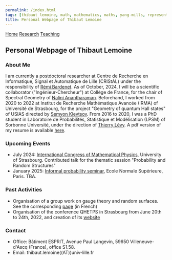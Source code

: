 ```yaml
---
permalink: /index.html
tags: [thibaut lemoine, math, mathematics, maths, yang-mills, representation theory, mathematical physics, probability]
title: Personal Webpage of Thibaut Lemoine  
---
```

<head>
  <meta name="description" content="Personal webpage of Thibaut Lemoine">
  <meta name="keywords" content="Thibaut Lemoine, math, mathematics, maths, Yang-Mills, representation theory, mathematical physics, probability">
  <meta name="author" content="Thibaut Lemoine">
  <link href="style.css" rel="stylesheet">
  <meta http-equiv='cache-control' content='no-cache'> 
  <meta http-equiv='expires' content='0'> 
  <meta http-equiv='pragma' content='no-cache'>
</head>


<div class="banner">
    <a href="/index.html">Home</a>
    <a href="/research.html">Research</a>
    <a href="/teaching.html">Teaching</a>
</div>

<body>

<div class="content">

<h2>Personal Webpage of Thibaut Lemoine</h2>

<h3>About Me</h3>

<p>
  I am currently a postdoctoral researcher at Centre de Recherche en Informatique, Signal et Automatique de Lille (CRIStAL) under the responsibility of <a href="https://rbardenet.github.io/">Rémi Bardenet</a>. As of October, 2024, I will be a scientific collaborator ("Ingénieur-Chercheur") at Collège de France, for the chair of Spectral Geometry of <a href="https://irma.math.unistra.fr/~anantharaman/">Nalini Anantharaman</a>. Beforehand, I worked from 2020 to 2022 at Institut de Recherche Mathématique Avancée (IRMA) of Université de Strasbourg, for the project "Geometry of quantum Hall states" of USIAS directed by <a href="https://irma.math.unistra.fr/~klevtsov/">Semyon Klevtsov</a>. From 2016 to 2020, I was a PhD student in Laboratoire de Probabilités, Statistique et Modélisation (LPSM) of Sorbonne Université, under the direction of <a href="https://www.lpsm.paris/users/levyt/index">Thierry Lévy</a>. A pdf version of my resume is available <a href="/CV_EN.pdf">here</a>.
</p>

<h3>Upcoming Events</h3>

<ul>
  <li>
   July 2024: <a href="https://icmp2024.org/index.html">International Congress of Mathematical Physics</a>, University of Strasbourg. Contributed talk for the thematic session "Probability and Random Structures" 
  </li>
  <li>
   January 2025: <a href="https://probas.math.ens.psl.eu/doku.php/start">Informal probability seminar</a>, Ecole Normale Supérieure, Paris. TBA. 
  </li>
</ul>

<h3>Past Activities</h3>

<ul>
  <li>
    Organisation of a group work on gauge theory and random surfaces. See the corresponding <a href="/gt_2023.html">page</a> (in French)
  </li>
  <li>
    Organisation of the conference QHETPS in Strasbourg from June 20th to 24th, 2022, and creation of its <a href="https://qhetps.pages.math.unistra.fr/">website</a>
  </li>
</ul>

<h3>Contact</h3>

<div class="contact">
<ul>
  <li>
    Office: Bâtiment ESPRIT, Avenue Paul Langevin, 59650 Villeneuve-d'Ascq (France), office S1.58.
  </li>
  <li>
    Email: thibaut.lemoine((AT))univ-lille.fr
  </li>
</ul>
  
</div>
</div>

</body>
